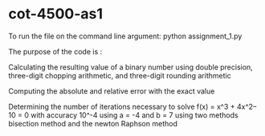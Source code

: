 # cot-4500-as1

To run the file on the command line argument: 
python assignment_1.py

The purpose of the code is :

Calculating the resulting value of a binary number using double precision, three-digit chopping arithmetic, and three-digit rounding arithmetic

Computing the absolute and relative error with the exact value 

Determining the number of iterations necessary to solve f(x) = x^3 + 4x^2– 10 = 0 with
accuracy 10^-4 using a = -4 and b = 7 using two methods bisection method and the newton Raphson method
